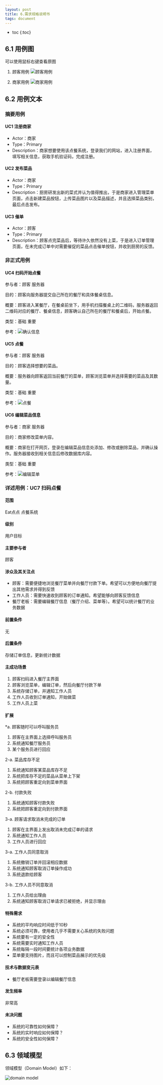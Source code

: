 ```yaml
---
layout: post
title: 6.需求规格说明书
tags: document
---
```


* toc
{:toc}

## 6.1 用例图
可以使用鼠标右键查看原图

1. 顾客用例
  ![顾客用例][1]

2. 商家用例
  ![商家用例][2]

  [1]: https://raw.githubusercontent.com/ChickenDinner8/ChickenDinner8.github.io/master/public/img/useCases/customer.png
  [2]: https://raw.githubusercontent.com/ChickenDinner8/ChickenDinner8.github.io/master/public/img/useCases/boss.png


## 6.2 用例文本

### 摘要用例

#### UC1 注册商家

- Actor：商家
- Type：Primary
- Description：商家想要使用该点餐系统，登录我们的网站，进入注册界面，填写相关信息，获取手机验证码，完成注册。

#### UC2 发布菜品

- Actor：商家
- Type：Primary
- Description：厨房研发出新的菜式并认为值得推出，于是商家进入管理菜单页面，点击新建菜品按钮，上传菜品图片以及菜品描述，并且选择菜品类别，最后点击发布。

#### UC3 催单

- Actor：顾客
- Type：Primary
- Description：顾客点完菜品后，等待许久依然没有上菜，于是进入订单管理页面，在未完成订单中对需要催促的菜品点击催单按钮，并收到厨房的反馈。

### 非正式用例

#### UC4 扫码开始点餐

参与者：顾客 服务器

目的：顾客向服务器提交自己所在的餐厅和具体餐桌信息。

概要：顾客进入某餐厅，在餐桌前坐下，用手机扫描餐桌上的二维码，服务器返回二维码对应的餐厅、餐桌信息，顾客确认自己所在的餐厅和餐桌后，开始点餐。

类型：基础 重要

参考：![确认信息][3]

#### UC5 点餐

参与者：顾客 服务器

目的：顾客选择想要的菜品。

概要：服务器向顾客返回当前餐厅的菜单，顾客浏览菜单并选择需要的菜品及其数量。

类型：基础 重要

参考：![点餐][4]

#### UC6 编辑菜品信息

参与者：商家 服务器

目的：商家修改菜单内容。

概要：商家在打开网页，登录在编辑菜品信息处添加、修改或删除菜品，并确认操作。服务器接收到相关信息后修改数据库内容。

类型：基础 重要

参考：![编辑菜单][5]

[3]: https://raw.githubusercontent.com/ChickenDinner8/ChickenDinner8.github.io/master/public/img/lun/%E5%AE%A2%E6%88%B7%E7%AB%AFUI1.png
[4]: https://raw.githubusercontent.com/ChickenDinner8/ChickenDinner8.github.io/master/public/img/lun/%E5%AE%A2%E6%88%B7%E7%AB%AFUI3.png
[5]: https://raw.githubusercontent.com/ChickenDinner8/ChickenDinner8.github.io/master/public/img/lun/%E5%95%86%E6%88%B7%E7%AB%AFUI2.png

### 详述用例：UC7 扫码点餐

#### 范围
Eat点点 点餐系统

#### 级别
用户目标

#### 主要参与者
顾客

#### 涉众及其关注点

+ 顾客：需要便捷地浏览餐厅菜单并向餐厅付款下单。希望可以方便地向餐厅提出其他需求并得到反馈
+ 工作人员：需要快速收到顾客的订单通知。希望能够向顾客反馈信息
+ 餐厅老板：需要编辑餐厅信息（餐厅介绍、菜单等）。希望可以统计餐厅的业务数据

#### 前置条件
无

#### 后置条件
存储订单信息，更新统计数据

#### 主成功场景
1. 顾客扫码进入餐厅主界面
2. 顾客浏览菜单，编辑订单，然后向餐厅付款下单
3. 系统存储订单，并通知工作人员
4. 工作人员收到订单通知，开始做菜
5. 工作人员上菜

#### 扩展
*a. 顾客随时可以呼叫服务员
1. 顾客在主界面上选择呼叫服务员
2. 系统通知餐厅服务员
3. 某个服务员进行回应

2-a. 菜品库存不足
1. 系统通知顾客某菜品库存不足
2. 系统把库存不足的菜品从菜单上下架
3. 系统把顾客重定向到菜单界面

2-b. 付款失败
1. 系统通知顾客付款失败
2. 系统把顾客重定向到付款界面

3-a. 顾客请求取消未完成的订单
1. 顾客在主界面上发出取消未完成订单的请求
2. 系统通知工作人员
3. 工作人员进行回应

3-a. 工作人员同意取消
1. 系统撤销订单并回滚相应数据
2. 系统通知顾客取消订单操作成功
3. 系统退款给顾客

3-b. 工作人员不同意取消
1. 工作人员给出理由
2. 系统通知顾客取消订单请求已被拒绝，并显示理由

#### 特殊需求

+ 系统的平均响应时间低于10秒
+ 系统必须可靠，使用者几乎不需要关心系统的失败问题
+ 系统要有一定的安全性
+ 系统需要实时通知工作人员
+ 系统每隔一段时间要统计各项业务数据
+ 菜单要支持图片，而且可以控制菜品展示的优先级

#### 技术与数据变元表

+ 餐厅老板需要登录以编辑餐厅信息

#### 发生频率
非常高

#### 未决问题

+ 系统的可靠性如何保障？
+ 系统的实时响应如何保障？
+ 系统的安全性如何保障？

## 6.3 领域模型

领域模型（Domain Model）如下：

![domain model](https://github.com/ChickenDinner8/ChickenDinner8.github.io/blob/master/public/img/DomainModel/domain%20model.png?raw=true)

